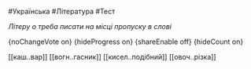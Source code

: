 #Українська #Література #Тест

*Літеру о треба писати на місці пропуску в слові*

{noChangeVote on}
{hideProgress on}
{shareEnable off}
{hideCount on}

[[каш..вар]]
[[вогн..гасник]]
[[кисел..подібний]]
[[овоч..різка]]
